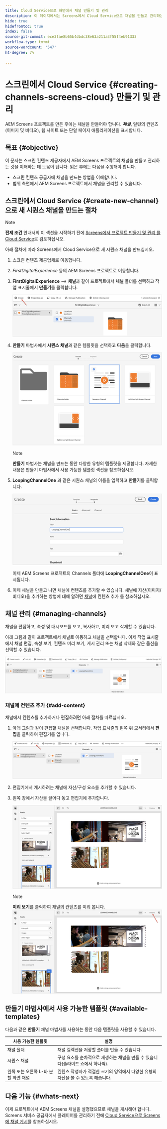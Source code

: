 ```yaml
---
title: Cloud Service으로 화면에서 채널 만들기 및 관리
description: 이 페이지에서는 Screens에서 Cloud Service으로 채널을 만들고 관리하는 방법을 설명합니다.
hide: true
hidefromtoc: true
index: false
source-git-commit: ece3fae8b65b4dbdc38e63a211a3f55f4eb91333
workflow-type: tm+mt
source-wordcount: '547'
ht-degree: 7%

---
```



# 스크린에서 Cloud Service {#creating-channels-screens-cloud} 만들기 및 관리

AEM Screens 프로젝트를 만든 후에는 채널을 만들어야 합니다.
***채널***, 일련의 컨텐츠(이미지 및 비디오), 웹 사이트 또는 단일 페이지 애플리케이션을 표시합니다.

## 목표 {#objective}

이 문서는 스크린 컨텐츠 제공자에서 AEM Screens 프로젝트의 채널을 만들고 관리하는 것을 이해하는 데 도움이 됩니다. 읽은 후에는 다음을 수행해야 합니다.

* 스크린 컨텐츠 공급자에 채널을 만드는 방법을 이해합니다.
* 범위 측면에서 AEM Screens 프로젝트에서 채널을 관리할 수 있습니다.

## 스크린에서 Cloud Service {#create-new-channel}으로 새 시퀀스 채널을 만드는 절차

>[!NOTE]
>**전제 조건**
>안내서의 이 섹션을 시작하기 전에 [Screens에서 프로젝트 만들기 및 관리 를 Cloud Service](/help/screens-cloud/creating-content/creating-projects-screens-cloud.md)로 검토하십시오.

아래 절차에 따라 Screens에서 Cloud Service으로 새 시퀀스 채널을 만드십시오.

1. 스크린 컨텐츠 제공업체로 이동합니다.

1. *FirstDigitalExperience* 등의 AEM Screens 프로젝트로 이동합니다.

1. **FirstDigitalExperience** —> **채널**&#x200B;과 같이 프로젝트에서 **채널** 폴더를 선택하고 작업 표시줄에서 **만들기**&#x200B;를 클릭합니다.

   ![](/help/screens-cloud/assets/create-content/channel-create1.png)

1. **만들기** 마법사에서 **시퀀스 채널**&#x200B;과 같은 템플릿을 선택하고 **다음**&#x200B;을 클릭합니다.

   ![](/help/screens-cloud/assets/create-content/channel-create2.png)
   >[!NOTE]
   > **만들기** 마법사는 채널을 만드는 동안 다양한 유형의 템플릿을 제공합니다. 자세한 내용은 만들기 마법사에서 사용 가능한 템플릿 섹션을 참조하십시오.

1. **LoopingChannelOne** 과 같은 시퀀스 채널의 이름을 입력하고 **만들기**&#x200B;를 클릭합니다.

   ![](/help/screens-cloud/assets/create-content/channel-create3.png)

   이제 AEM Screens 프로젝트의 Channels 폴더에 **LoopingChannelOne**&#x200B;이 표시됩니다.

1. 이제 채널을 만들고 나면 채널에 컨텐츠를 추가할 수 있습니다. 채널에 자산(이미지/비디오)을 추가하는 방법에 대해 알려면 [채널](#add-content)에 컨텐츠 추가 를 참조하십시오.

## 채널 관리 {#managing-channels}

채널을 편집하고, 속성 및 대시보드를 보고, 복사하고, 미리 보고 삭제할 수 있습니다.

아래 그림과 같이 프로젝트에서 채널로 이동하고 채널을 선택합니다. 이제 작업 표시줄에서 채널 편집, 속성 보기, 컨텐츠 미리 보기, 게시 관리 또는 채널 삭제와 같은 옵션을 선택할 수 있습니다.

![](/help/screens-cloud/assets/create-content/channelprop1.png)

### 채널에 컨텐츠 추가 {#add-content}

채널에서 컨텐츠를 추가하거나 편집하려면 아래 절차를 따르십시오.

1. 아래 그림과 같이 편집할 채널을 선택합니다. 작업 표시줄의 왼쪽 위 모서리에서 **편집**&#x200B;을 클릭하여 편집기를 엽니다.

   ![](/help/screens-cloud/assets/create-content/edit-channel1.png)

1. 편집기에서 게시하려는 채널에 자산/구성 요소를 추가할 수 있습니다.

1. 왼쪽 창에서 자산을 끌어다 놓고 편집기에 추가합니다.

   ![](/help/screens-cloud/assets/create-content/edit-channel2.png)

   >[!NOTE]
   >**미리 보기**를 클릭하여 채널의 컨텐츠를 미리 봅니다.
   >![](/help/screens-cloud/assets/create-content/edit-channelpreview.png)

## 만들기 마법사에서 사용 가능한 템플릿 {#available-templates}

다음과 같은 **만들기** 채널 마법사를 사용하는 동안 다음 템플릿을 사용할 수 있습니다.

| 사용 가능한 템플릿 | 설명 |
|--- |--- |
| 채널 폴더 | 채널 컬렉션을 저장할 폴더를 만들 수 있습니다. |
| 시퀀스 채널 | 구성 요소를 순차적으로 재생하는 채널을 만들 수 있습니다(슬라이드 쇼에서 하나씩). |
| 왼쪽 또는 오른쪽 L-바 분할 화면 채널 | 컨텐츠 작성자가 적절한 크기의 영역에서 다양한 유형의 자산을 볼 수 있도록 해줍니다. |


## 다음 기능 {#whats-next}

이제 프로젝트에서 AEM Screens 채널을 설정했으므로 채널을 게시해야 합니다. Screens 서비스 공급자에서 플레이어를 관리하기 전에 [Cloud Service으로 Screens에 채널 게시](/help/screens-cloud/creating-content/manage-publish.md)를 참조하십시오.